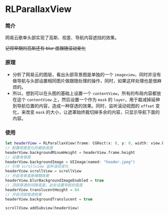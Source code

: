 # RLParallaxView


### 简介

网易云歌单头部实现了高斯、视差、导航内容遮挡的效果。<p><del>记得早期的高斯还有 blur 度跟随滚动变化</del></p>

### 原理

- 分析了网易云的图层，看出头部背景图是单独的一个 `imageview`，同时并没有做导航与头部设置相同图片做跟随处理的操作，同时，如果这样处理也是很麻烦的。
- 所以，想到可以在头图的基础上设置一个 `contentView`，所有的布局内容都放在这个 `contentView` 上，然后设置一个作为 `mask` 的 `layer`，用于裁减掉延伸到导航位置的内容，造成一种穿透的效果。同时，监听滚动视图的 `offset` 变化，来改变 `mask` 的大小，让遮罩始终裁切掉多余的内容，只显示导航下面的内容。

### 使用

```swift
let headerView = RLParallaxView(frame: CGRect(x: 0, y: 0, width: view.bounds.width, height: 300))
// 配置视差变化的最低高度
headerView.backgroundMinumHeight = headerView.frame.height
// 设置背景图
headerView.backgroundImage = UIImage(named: "header.jpeg")
// 引用 scrollview 监听滚动变化
headerView.scrollView = scrollView
// 开启背景高斯模糊效果
headerView.blurBackgroundImageEnabled = true
// 顶部穿透的间隙高度，此处设置导航的高度
headerView.translucentHeight = 64
// 开启顶部穿透效果
headerView.backgroundTranslucent = true

scrollView.addSubview(headerView)
```

